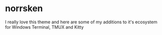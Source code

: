 # norrsken
I really love this theme and here are some of my additions to it's ecosystem for Windows Terminal, TMUX and Kitty
